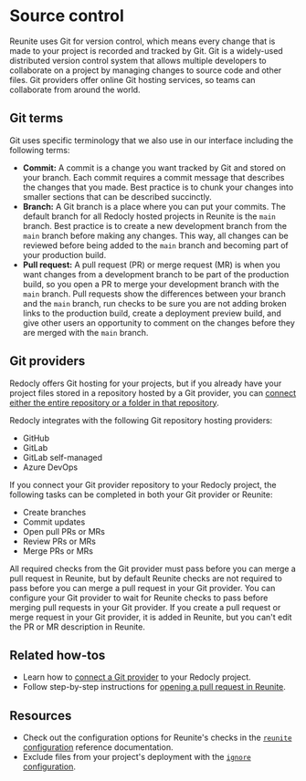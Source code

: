 # Source control

Reunite uses Git for version control, which means every change that is made to your project is recorded and tracked by Git.
Git is a widely-used distributed version control system that allows multiple developers to collaborate on a project by managing changes to source code and other files.
Git providers offer online Git hosting services, so teams can collaborate from around the world.

## Git terms

Git uses specific terminology that we also use in our interface including the following terms:

- **Commit:** A commit is a change you want tracked by Git and stored on your branch.
  Each commit requires a commit message that describes the changes that you made.
  Best practice is to chunk your changes into smaller sections that can be described succinctly.
- **Branch:** A Git branch is a place where you can put your commits.
  The default branch for all Redocly hosted projects in Reunite is the `main` branch.
  Best practice is to create a new development branch from the `main` branch before making any changes.
  This way, all changes can be reviewed before being added to the `main` branch and becoming part of your production build.
- **Pull request:** A pull request (PR) or merge request (MR) is when you want changes from a development branch to be part of the production build, so you open a PR to merge your development branch with the `main` branch.
  Pull requests show the differences between your branch and the `main` branch, run checks to be sure you are not adding broken links to the production build, create a deployment preview build, and give other users an opportunity to comment on the changes before they are merged with the `main` branch.

## Git providers

Redocly offers Git hosting for your projects, but if you already have your project files stored in a repository hosted by a Git provider, you can [connect either the entire repository or a folder in that repository](../how-to/git-providers/connect-git-provider.md).

Redocly integrates with the following Git repository hosting providers:

- GitHub
- GitLab
- GitLab self-managed
- Azure DevOps

If you connect your Git provider repository to your Redocly project, the following tasks can be completed in both your Git provider or Reunite:

- Create branches
- Commit updates
- Open pull PRs or MRs
- Review PRs or MRs
- Merge PRs or MRs

All required checks from the Git provider must pass before you can merge a pull request in Reunite, but by default Reunite checks are not required to pass before you can merge a pull request in your Git provider.
You can configure your Git provider to wait for Reunite checks to pass before merging pull requests in your Git provider.
If you create a pull request or merge request in your Git provider, it is added in Reunite, but you can't edit the PR or MR description in Reunite.

## Related how-tos

- Learn how to [connect a Git provider](../how-to/git-providers/connect-git-provider.md) to your Redocly project.
- Follow step-by-step instructions for [opening a pull request in Reunite](../../author/how-to/open-pull-request.md).

## Resources

- Check out the configuration options for Reunite's checks in the [`reunite` configuration](../../config/reunite.md) reference documentation.
- Exclude files from your project's deployment with the [`ignore` configuration](../../config/ignore.md).
